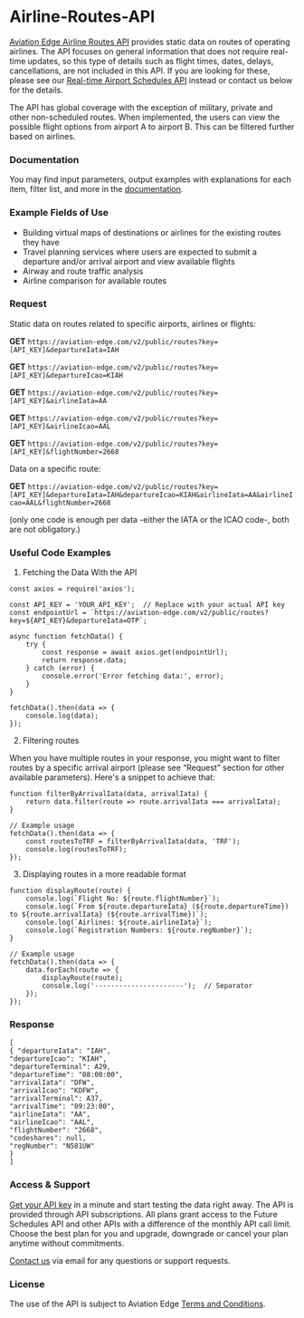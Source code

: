 # Airline-Routes-API
[Aviation Edge Airline Routes API](https://aviation-edge.com/airline-routes-database-and-api/) provides static data on routes of operating airlines. The API focuses on general information that does not require real-time updates, so this type of details such as flight times, dates, delays, cancellations, are not included in this API. If you are looking for these, please see our [Real-time Airport Schedules API](https://github.com/AviationEdgeAPI/Airport-Schedules-API) instead or contact us below for the details.

The API has global coverage with the exception of military, private and other non-scheduled routes. When implemented, the users can view the possible flight options from airport A to airport B. This can be filtered further based on airlines.

### Documentation
You may find input parameters, output examples with explanations for each item, filter list, and more in the [documentation](https://aviation-edge.com/developers/).

### Example Fields of Use
- Building virtual maps of destinations or airlines for the existing routes they have
- Travel planning services where users are expected to submit a departure and/or arrival airport and view available flights
- Airway and route traffic analysis
- Airline comparison for available routes

### Request 
Static data on routes related to specific airports, airlines or flights:

**GET** `https://aviation-edge.com/v2/public/routes?key=[API_KEY]&departureIata=IAH`

**GET** `https://aviation-edge.com/v2/public/routes?key=[API_KEY]&departureIcao=KIAH`

**GET** `https://aviation-edge.com/v2/public/routes?key=[API_KEY]&airlineIata=AA`

**GET** `https://aviation-edge.com/v2/public/routes?key=[API_KEY]&airlineIcao=AAL`

**GET** `https://aviation-edge.com/v2/public/routes?key=[API_KEY]&flightNumber=2668`

Data on a specific route:

**GET** `https://aviation-edge.com/v2/public/routes?key=[API_KEY]&departureIata=IAH&departureIcao=KIAH&airlineIata=AA&airlineIcao=AAL&flightNumber=2668`

(only one code is enough per data -either the IATA or the ICAO code-, both are not obligatory.)

### Useful Code Examples

1.	Fetching the Data With the API

```
const axios = require('axios');

const API_KEY = 'YOUR_API_KEY';  // Replace with your actual API key
const endpointUrl = `https://aviation-edge.com/v2/public/routes?key=${API_KEY}&departureIata=OTP`;

async function fetchData() {
    try {
        const response = await axios.get(endpointUrl);
        return response.data;
    } catch (error) {
        console.error('Error fetching data:', error);
    }
}

fetchData().then(data => {
    console.log(data);
});
```

2.	Filtering routes

When you have multiple routes in your response, you might want to filter routes by a specific arrival airport (please see “Request” section for other available parameters). Here's a snippet to achieve that:

```
function filterByArrivalIata(data, arrivalIata) {
    return data.filter(route => route.arrivalIata === arrivalIata);
}

// Example usage
fetchData().then(data => {
    const routesToTRF = filterByArrivalIata(data, 'TRF');
    console.log(routesToTRF);
});
```

3.	Displaying routes in a more readable format

```
function displayRoute(route) {
    console.log(`Flight No: ${route.flightNumber}`);
    console.log(`From ${route.departureIata} (${route.departureTime}) to ${route.arrivalIata} (${route.arrivalTime})`);
    console.log(`Airlines: ${route.airlineIata}`);
    console.log(`Registration Numbers: ${route.regNumber}`);
}

// Example usage
fetchData().then(data => {
    data.forEach(route => {
        displayRoute(route);
        console.log('----------------------');  // Separator
    });
});
```

### Response
```
[
{ "departureIata": "IAH",
"departureIcao": "KIAH",
"departureTerminal": A29,
"departureTime": "08:00:00",
"arrivalIata": "DFW",
"arrivalIcao": "KDFW",
"arrivalTerminal": A37,
"arrivalTime": "09:23:00",
"airlineIata": "AA",
"airlineIcao": "AAL",
"flightNumber": "2668",
"codeshares": null,
"regNumber": "N581UW"
}
]
```

### Access & Support
[Get your API key](https://aviation-edge.com/premium-api/) in a minute and start testing the data right away. The API is provided through API subscriptions. All plans grant access to the Future Schedules API and other APIs with a difference of the monthly API call limit. Choose the best plan for you and upgrade, downgrade or cancel your plan anytime without  commitments.

[Contact us](https://aviation-edge.com/contact/) via email for any questions or support requests.

### License
The use of the API is subject to Aviation Edge [Terms and Conditions](https://aviation-edge.com/api-terms-of-service/).
